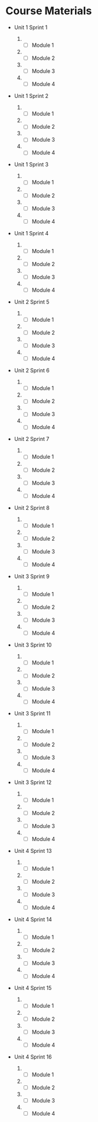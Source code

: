 # Course Materials

- Unit 1 Sprint 1
  1. - [ ] Module 1
  2. - [ ] Module 2
  3. - [ ] Module 3
  4. - [ ] Module 4
- Unit 1 Sprint 2
  1. - [ ] Module 1
  2. - [ ] Module 2
  3. - [ ] Module 3
  4. - [ ] Module 4
- Unit 1 Sprint 3
  1. - [ ] Module 1
  2. - [ ] Module 2
  3. - [ ] Module 3
  4. - [ ] Module 4
- Unit 1 Sprint 4

  1. - [ ] Module 1
  2. - [ ] Module 2
  3. - [ ] Module 3
  4. - [ ] Module 4

- Unit 2 Sprint 5
  1. - [ ] Module 1
  2. - [ ] Module 2
  3. - [ ] Module 3
  4. - [ ] Module 4
- Unit 2 Sprint 6
  1. - [ ] Module 1
  2. - [ ] Module 2
  3. - [ ] Module 3
  4. - [ ] Module 4
- Unit 2 Sprint 7
  1. - [ ] Module 1
  2. - [ ] Module 2
  3. - [ ] Module 3
  4. - [ ] Module 4
- Unit 2 Sprint 8

  1. - [ ] Module 1
  2. - [ ] Module 2
  3. - [ ] Module 3
  4. - [ ] Module 4

- Unit 3 Sprint 9
  1. - [ ] Module 1
  2. - [ ] Module 2
  3. - [ ] Module 3
  4. - [ ] Module 4
- Unit 3 Sprint 10
  1. - [ ] Module 1
  2. - [ ] Module 2
  3. - [ ] Module 3
  4. - [ ] Module 4
- Unit 3 Sprint 11
  1. - [ ] Module 1
  2. - [ ] Module 2
  3. - [ ] Module 3
  4. - [ ] Module 4
- Unit 3 Sprint 12

  1. - [ ] Module 1
  2. - [ ] Module 2
  3. - [ ] Module 3
  4. - [ ] Module 4

- Unit 4 Sprint 13
  1. - [ ] Module 1
  2. - [ ] Module 2
  3. - [ ] Module 3
  4. - [ ] Module 4
- Unit 4 Sprint 14
  1. - [ ] Module 1
  2. - [ ] Module 2
  3. - [ ] Module 3
  4. - [ ] Module 4
- Unit 4 Sprint 15
  1. - [ ] Module 1
  2. - [ ] Module 2
  3. - [ ] Module 3
  4. - [ ] Module 4
- Unit 4 Sprint 16
  1. - [ ] Module 1
  2. - [ ] Module 2
  3. - [ ] Module 3
  4. - [ ] Module 4
